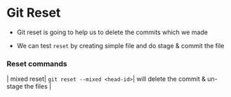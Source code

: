 # Git Reset

* Git reset is going to help us to delete the commits which we made

* We can test `reset` by creating simple file and do stage & commit the file

### Reset commands

| mixed reset| `git reset --mixed <head-id>`| will delete the commit & un-stage the files |

